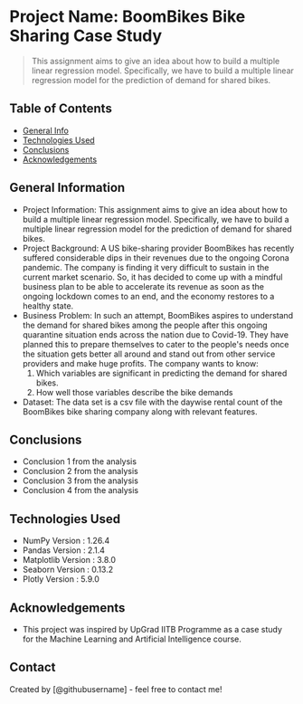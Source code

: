 # Project Name: BoomBikes Bike Sharing Case Study
> This assignment aims to give an idea about how to build a multiple linear regression model. Specifically, we have to build a multiple linear regression model for the prediction of demand for shared bikes.


## Table of Contents
* [General Info](#general-information)
* [Technologies Used](#technologies-used)
* [Conclusions](#conclusions)
* [Acknowledgements](#acknowledgements)

<!-- You can include any other section that is pertinent to your problem -->

## General Information
- Project Information: This assignment aims to give an idea about how to build a multiple linear regression model. Specifically, we have to build a multiple linear regression model for the prediction of demand for shared bikes.
- Project Background: A US bike-sharing provider BoomBikes has recently suffered considerable dips in their revenues due to the ongoing Corona pandemic. The company is finding it very difficult to sustain in the current market scenario. So, it has decided to come up with a mindful business plan to be able to accelerate its revenue as soon as the ongoing lockdown comes to an end, and the economy restores to a healthy state.
- Business Problem: In such an attempt, BoomBikes aspires to understand the demand for shared bikes among the people after this ongoing quarantine situation ends across the nation due to Covid-19. They have planned this to prepare themselves to cater to the people's needs once the situation gets better all around and stand out from other service providers and make huge profits. The company wants to know:
  1. Which variables are significant in predicting the demand for shared bikes.
  2. How well those variables describe the bike demands
- Dataset: The data set is a csv file with the daywise rental count of the BoomBikes bike sharing company along with relevant features.

## Conclusions
- Conclusion 1 from the analysis
- Conclusion 2 from the analysis
- Conclusion 3 from the analysis
- Conclusion 4 from the analysis

## Technologies Used
- NumPy Version :  1.26.4
- Pandas Version :  2.1.4
- Matplotlib Version :  3.8.0
- Seaborn Version :  0.13.2
- Plotly Version :  5.9.0

## Acknowledgements
- This project was inspired by UpGrad IITB Programme as a case study for the Machine Learning and Artificial Intelligence course.

## Contact
Created by [@githubusername] - feel free to contact me!


<!-- Optional -->
<!-- ## License -->
<!-- This project is open source and available under the [... License](). -->

<!-- You don't have to include all sections - just the one's relevant to your project -->
